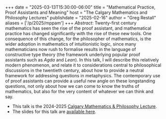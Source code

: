 +++
date = "2025-03-13T15:30:00-06:00"
title = "Mathematical Practice, Proof Assistants and Meaning"
host = "The Calgary Mathematics and Philosophy Lectures"
publishdate = "2025-02-16"
author = "Greg Restall"
aliases = ['/p/2025/mppam']
+++
*Abstract*: 
Twenty-first century mathematics has seen the rise of the proof assistant, and
mathematical practice has changed significantly with the rise of these new
tools. One consequence of this change, for the philosopher of mathematics, is
the wider adoption in mathematics of intuitionistic logic, since many
mathematicians now rush to formalise results in the language of constructive
type theory (the framework underlying popular proof assistants such as *Agda* and
*Lean*). In this talk, I will describe this relatively modern
phenomenon, and relate it to considerations central to philosophical
discussions in the twentieth century, about how to provide a neutral framework
for addressing questions in metaphysics. The contemporary use of proof
assistants can provide a useful new angle on these longstanding questions, not
only about how we can come to know the truths of mathematics, but also for the
very content of whatever we can think and say.


* This talk is the 2024-2025 [Calgary Mathematics &amp; Philosophy Lecture](https://www.ucalgary.ca/programs/mathphil/2024-25).
* The slides for this talk are [available here](https://www.icloud.com/iclouddrive/024txZ5bCsMqEQxTE1IB80jVA#mppam).

